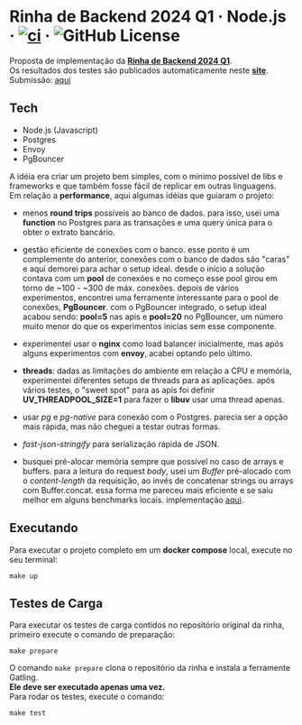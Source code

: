 # Rinha de Backend 2024 Q1 · Node.js · [![ci](https://github.com/vitorsalgado/rinha-2024-q1-nodejs/actions/workflows/ci.yml/badge.svg)](https://github.com/vitorsalgado/rinha-2024-q1-nodejs/actions/workflows/ci.yml) · ![GitHub License](https://img.shields.io/github/license/vitorsalgado/rinha-2024-q1)

Proposta de implementação da **[Rinha de Backend 2024 Q1](https://github.com/zanfranceschi/rinha-de-backend-2024-q1)**.  
Os resultados dos testes são publicados automaticamente neste **[site](https://vitorsalgado.github.io/rinha-2024-q1-nodejs/)**.  
Submissão: [aqui](https://github.com/zanfranceschi/rinha-de-backend-2024-q1/tree/main/participantes/vitorsalgado-nodejs)

## Tech

- Node.js (Javascript)
- Postgres
- Envoy
- PgBouncer

A idéia era criar um projeto bem simples, com o mínimo possível de libs e frameworks e que também fosse fácil de replicar em outras linguagens.  
Em relação a **performance**, aqui algumas idéias que guiaram o projeto:

- menos **round trips** possíveis ao banco de dados. para isso, usei uma **function** no Postgres para as transações e uma query única para o obter o extrato bancário. 

- gestão eficiente de conexões com o banco. esse ponto é um complemente do anterior, conexões com o banco de dados são "caras" e aqui demorei para achar o setup ideal. desde o início a solução contava com um **pool** de conexões e no começo esse pool girou em torno de ~100 - ~300 de máx. conexões. depois de vários experimentos, encontrei uma ferramente interessante para o pool de conexões, **PgBouncer**. com o PgBouncer integrado, o setup ideal acabou sendo: __pool=5__ nas apis e __pool=20__ no PgBouncer, um número muito menor do que os experimentos inicias sem esse componente. 

- experimentei usar o **nginx** como load balancer inicialmente, mas após alguns experimentos com **envoy**, acabei optando pelo último. 

- **threads**: dadas as limitações do ambiente em relação a CPU e memória, experimentei diferentes setups de threads para as aplicações. 
após vários testes, o "sweet spot" para as apis foi definir **UV_THREADPOOL_SIZE=1** para fazer o **libuv** usar uma thread apenas. 

- usar _pg_ e _pg-native_ para conexão com o Postgres. parecia ser a opção mais rápida, mas não cheguei a testar outras formas. 

- _fast-json-stringify_ para serialização rápida de JSON. 

- busquei pré-alocar memória sempre que possível no caso de arrays e buffers. para a leitura do request _body_, usei um _Buffer_ pré-alocado com o _content-length_ da requisição, ao invés de concatenar strings ou arrays com Buffer.concat. essa forma me pareceu mais eficiente e se saiu melhor em alguns benchmarks locais. implementação [aqui](./src/index.js#L258). 

## Executando

Para executar o projeto completo em um **docker compose** local, execute no seu terminal:
```
make up
```

## Testes de Carga

Para executar os testes de carga contidos no repositório original da rinha, 
primeiro execute o comando de preparação:
```
make prepare
```

O comando `make prepare` clona o repositório da rinha e instala a ferramente Gatling.  
**Ele deve ser executado apenas uma vez.**  
Para rodar os testes, execute o comando:
```
make test
```

